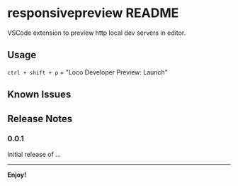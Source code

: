 # responsivepreview README

 VSCode extension to preview http local dev servers in editor.
## Usage

`ctrl + shift + p` + "Loco Developer Preview: Launch"

## Known Issues


## Release Notes

### 0.0.1

Initial release of ...


-----------------------------------------------------------------------------------------------------------

**Enjoy!**
